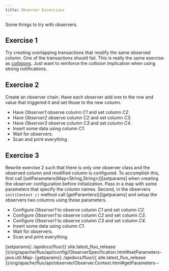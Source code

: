 ```yaml
---
title: Observer Excercises
---
```


Some things to try with observers.

## Exercise 1

Try creating overlapping transactions that modify the same observed column.  One of the transactions
should fail.  This is really the same exercise as [collisions](/tour/collisions).  Just want to
reinforce the collision implication when using strong notifications.

## Exercise 2

Create an observer chain.  Have each observer add one to the row and value that triggered it and set
those to the new column.

 * Have *Observer1* observe column *C1* and set column *C2*.
 * Have *Observer2* observe column *C2* and set column *C3*.
 * Have *Observer3* observe column *C3* and set column *C4*.
 * Insert some data using column *C1*.
 * Wait for observers.
 * Scan and print everything

## Exercise 3

Rewrite exercise 2 such that there is only one observer class and the observed column and modified
column is configured.  To accomplish this, first call
[setParameters(Map\<String,String\>)][setparams] when creating the observer configuration before
initialization. Pass in a map with some parameters that specify the column names.   Second, in the
observers `init(Context c)` method call [getParamters()][getparams] and setup the observers two
columns using these parameters.

 * Configure *Observer1* to observe column *C1* and set column *C2*.
 * Configure *Observer1* to observe column *C2* and set column *C3*.
 * Configure *Observer1* to observe column *C3* and set column *C4*.
 * Insert some data using column *C1*.
 * Wait for observers.
 * Scan and print everything.

[setparams]: /apidocs/fluo/{{ site.latest_fluo_release }}/org/apache/fluo/api/config/ObserverSpecification.html#setParameters-java.util.Map-
[getparams]: /apidocs/fluo/{{ site.latest_fluo_release }}/org/apache/fluo/api/observer/Observer.Context.html#getParameters--
